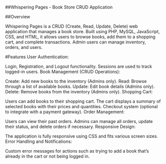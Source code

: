

##Whispering Pages - Book Store CRUD Application


##Overview

Whispering Pages is a CRUD (Create, Read, Update, Delete) web application that manages a book store. Built using PHP, MySQL, JavaScript, CSS, and HTML, it allows users to browse books, add them to a shopping cart, and complete transactions. Admin users can manage inventory, orders, and users.

#Features
User Authentication:

Login, Registration, and Logout functionality.
Sessions are used to track logged-in users.
Book Management (CRUD Operations):

Create: Add new books to the inventory (Admins only).
Read: Browse through a list of available books.
Update: Edit book details (Admins only).
Delete: Remove books from the inventory (Admins only).
Shopping Cart:

Users can add books to their shopping cart.
The cart displays a summary of selected books with their prices and quantities.
Checkout system (optional to integrate with a payment gateway).
Order Management:

Users can view their past orders.
Admins can manage all orders, update their status, and delete orders if necessary.
Responsive Design:

The application is fully responsive using CSS and fits various screen sizes.
Error Handling and Notifications:

Custom error messages for actions such as trying to add a book that’s already in the cart or not being logged in.
